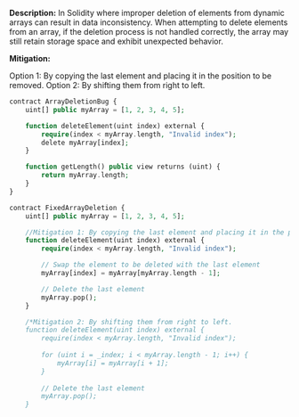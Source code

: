 **Description:** In Solidity where improper deletion of elements from dynamic arrays can result in data inconsistency. When attempting to delete elements from an array, if the deletion process is not handled correctly, the array may still retain storage space and exhibit unexpected behavior.

**Mitigation:**

Option 1: By copying the last element and placing it in the position to be removed. 
Option 2: By shifting them from right to left.

```php
contract ArrayDeletionBug {
    uint[] public myArray = [1, 2, 3, 4, 5];

    function deleteElement(uint index) external {
        require(index < myArray.length, "Invalid index");
        delete myArray[index];
    }

    function getLength() public view returns (uint) {
        return myArray.length;
    }
}
```

```php
contract FixedArrayDeletion {
    uint[] public myArray = [1, 2, 3, 4, 5];

    //Mitigation 1: By copying the last element and placing it in the position to be removed.
    function deleteElement(uint index) external {
        require(index < myArray.length, "Invalid index");

        // Swap the element to be deleted with the last element
        myArray[index] = myArray[myArray.length - 1];

        // Delete the last element
        myArray.pop();
    }

    /*Mitigation 2: By shifting them from right to left.
    function deleteElement(uint index) external {
        require(index < myArray.length, "Invalid index");
        
        for (uint i = _index; i < myArray.length - 1; i++) {
            myArray[i] = myArray[i + 1];
        }
        
        // Delete the last element
        myArray.pop();
    }
```